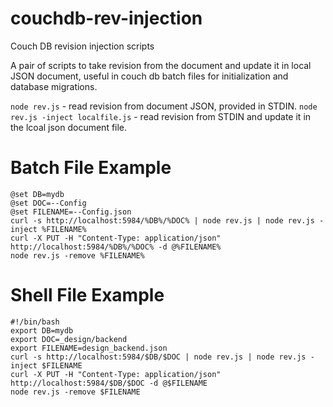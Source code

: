 # couchdb-rev-injection
Couch DB revision injection scripts

A pair of scripts to take revision from the document and update it in local JSON document,
useful in couch db batch files for initialization and database migrations.

`node rev.js` - read revision from document JSON, provided in STDIN.
`node rev.js -inject localfile.js` - read revision from STDIN and update it in the lcoal json document file.

Batch File Example
===
```
@set DB=mydb
@set DOC=--Config
@set FILENAME=--Config.json
curl -s http://localhost:5984/%DB%/%DOC% | node rev.js | node rev.js -inject %FILENAME%
curl -X PUT -H "Content-Type: application/json" http://localhost:5984/%DB%/%DOC% -d @%FILENAME%
node rev.js -remove %FILENAME%
```

Shell File Example
===
```
#!/bin/bash
export DB=mydb
export DOC=_design/backend
export FILENAME=design_backend.json
curl -s http://localhost:5984/$DB/$DOC | node rev.js | node rev.js -inject $FILENAME
curl -X PUT -H "Content-Type: application/json" http://localhost:5984/$DB/$DOC -d @$FILENAME
node rev.js -remove $FILENAME
```